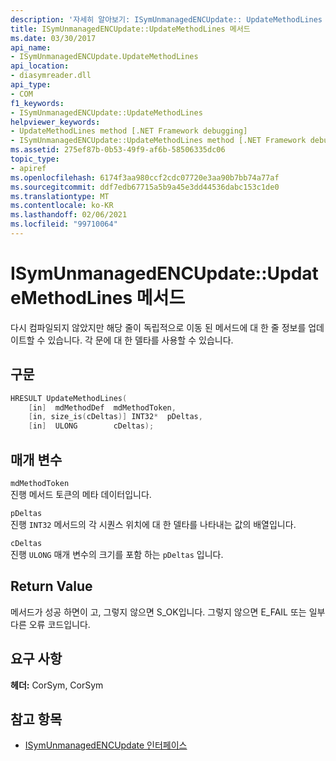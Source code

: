 ```yaml
---
description: '자세히 알아보기: ISymUnmanagedENCUpdate:: UpdateMethodLines 메서드'
title: ISymUnmanagedENCUpdate::UpdateMethodLines 메서드
ms.date: 03/30/2017
api_name:
- ISymUnmanagedENCUpdate.UpdateMethodLines
api_location:
- diasymreader.dll
api_type:
- COM
f1_keywords:
- ISymUnmanagedENCUpdate::UpdateMethodLines
helpviewer_keywords:
- UpdateMethodLines method [.NET Framework debugging]
- ISymUnmanagedENCUpdate::UpdateMethodLines method [.NET Framework debugging]
ms.assetid: 275ef87b-0b53-49f9-af6b-58506335dc06
topic_type:
- apiref
ms.openlocfilehash: 6174f3aa980ccf2cdc07720e3aa90b7bb74a77af
ms.sourcegitcommit: ddf7edb67715a5b9a45e3dd44536dabc153c1de0
ms.translationtype: MT
ms.contentlocale: ko-KR
ms.lasthandoff: 02/06/2021
ms.locfileid: "99710064"
---
```

# <a name="isymunmanagedencupdateupdatemethodlines-method"></a>ISymUnmanagedENCUpdate::UpdateMethodLines 메서드

다시 컴파일되지 않았지만 해당 줄이 독립적으로 이동 된 메서드에 대 한 줄 정보를 업데이트할 수 있습니다. 각 문에 대 한 델타를 사용할 수 있습니다.  
  
## <a name="syntax"></a>구문  
  
```cpp  
HRESULT UpdateMethodLines(  
    [in]  mdMethodDef  mdMethodToken,  
    [in, size_is(cDeltas)] INT32*  pDeltas,  
    [in]  ULONG        cDeltas);  
```  
  
## <a name="parameters"></a>매개 변수  

 `mdMethodToken`  
 진행 메서드 토큰의 메타 데이터입니다.  
  
 `pDeltas`  
 진행 `INT32` 메서드의 각 시퀀스 위치에 대 한 델타를 나타내는 값의 배열입니다.  
  
 `cDeltas`  
 진행 `ULONG` 매개 변수의 크기를 포함 하는 `pDeltas` 입니다.  
  
## <a name="return-value"></a>Return Value  

 메서드가 성공 하면이 고, 그렇지 않으면 S_OK입니다. 그렇지 않으면 E_FAIL 또는 일부 다른 오류 코드입니다.  
  
## <a name="requirements"></a>요구 사항  

 **헤더:** CorSym, CorSym  
  
## <a name="see-also"></a>참고 항목

- [ISymUnmanagedENCUpdate 인터페이스](isymunmanagedencupdate-interface.md)
